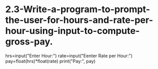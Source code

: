 # 2.3-Write-a-program-to-prompt-the-user-for-hours-and-rate-per-hour-using-input-to-compute-gross-pay.
hrs=input("Enter Hour:") rate=input("Eenter Rate per Hour:") pay=float(hrs)*float(rate)  print("Pay:", pay)
